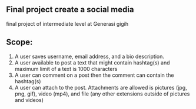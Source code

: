 ## Final project create a social media

final project of intermediate level at Generasi gigih

## Scope:
1.	A user saves username, email address, and a bio description.
2.	A user available to post   a text that might contain hashtag(s) and maximum limit of a text is 1000 characters 
3.	A user can comment on a post then the comment can contain the hashtag(s)
4.	A user can attach to the post. Attachments are allowed is pictures (jpg, png, gif), video (mp4), and file (any other extensions outside of pictures and videos)


  